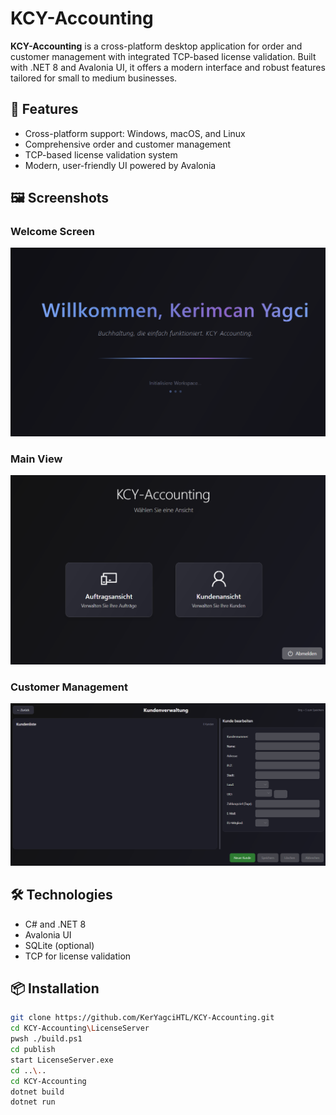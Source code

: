 # KCY-Accounting

**KCY-Accounting** is a cross-platform desktop application for order and customer management with integrated TCP-based license validation. Built with .NET 8 and Avalonia UI, it offers a modern interface and robust features tailored for small to medium businesses.

## 🚀 Features

- Cross-platform support: Windows, macOS, and Linux  
- Comprehensive order and customer management  
- TCP-based license validation system  
- Modern, user-friendly UI powered by Avalonia
## 🖼️ Screenshots

### Welcome Screen  
![Welcome](docs/welcome.png)

### Main View  
![Main View](docs/mainview.png)

### Customer Management  
![Customer Management](docs/service.png)

## 🛠️ Technologies

- C# and .NET 8  
- Avalonia UI  
- SQLite (optional)  
- TCP for license validation

## 📦 Installation

```bash
git clone https://github.com/KerYagciHTL/KCY-Accounting.git
cd KCY-Accounting\LicenseServer
pwsh ./build.ps1
cd publish
start LicenseServer.exe
cd ..\..
cd KCY-Accounting
dotnet build
dotnet run

